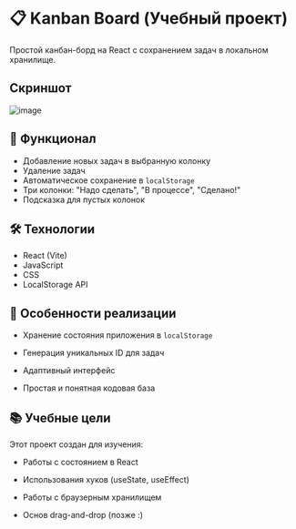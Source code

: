 # 📋 Kanban Board (Учебный проект)

Простой канбан-борд на React с сохранением задач в локальном хранилище.

## Скриншот
![image](https://github.com/user-attachments/assets/03942fb1-aff5-4ac9-8cdd-33c0cce955f9)


## 🚀 Функционал

- Добавление новых задач в выбранную колонку
- Удаление задач
- Автоматическое сохранение в `localStorage`
- Три колонки: "Надо сделать", "В процессе", "Сделано!"
- Подсказка для пустых колонок

## 🛠 Технологии

- React (Vite)
- JavaScript
- CSS
- LocalStorage API

## 📌 Особенности реализации
- Хранение состояния приложения в `localStorage`

- Генерация уникальных ID для задач

- Адаптивный интерфейс

- Простая и понятная кодовая база

## 📚 Учебные цели
Этот проект создан для изучения:

- Работы с состоянием в React

- Использования хуков (useState, useEffect)

- Работы с браузерным хранилищем

- Основ drag-and-drop (позже :) 

